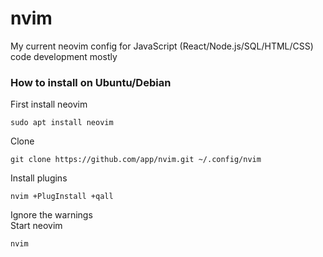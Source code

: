 # nvim
My current neovim config  for JavaScript (React/Node.js/SQL/HTML/CSS) code development mostly  

### How to install on Ubuntu/Debian
First install neovim
```
sudo apt install neovim
```
Clone  
```
git clone https://github.com/app/nvim.git ~/.config/nvim
```
Install plugins
```
nvim +PlugInstall +qall
```
Ignore the warnings  
Start neovim
```
nvim
```
